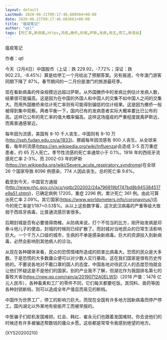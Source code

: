 ```yaml
---
layout: default
Lastmod: 2020-06-21T09:17:48.600504+00:00
date: 2020-06-21T09:17:46.603661+00:00
title: "瘟疫笔记"
author: "qtl"
tags: [死亡率,新病毒,https,流感,撤侨,封城,萨斯,发病,丧生,停工,新语丝]
---
```


瘟疫笔记

作者：qtl

今天（2月4日）中国股市（上证：跌 229.92，-7.72%；深证：跌 902.23，-8.45%）算是给停工一个月给出了预期答案。另有报道，今年澳门游客同期下降了 87%。春节期间的一二月份是澳门的旅游最旺季。

现在看新病毒的传染规模远远超过萨斯。从外国撤侨中的发病比例估计发病人数，结果很可能偏高。这是因为在中国的外国人和中国人的交集不如中国人之间的交集大。而用外国撤侨来估计死亡率则有可能得到偏低的估计结果。这是因为撤侨一般被得到集中观察。两者平衡一下，国内已有的发病患者实际大概率要比已公布的高。这样已公布的死亡率的值大概率偏高。这样这场瘟疫的严重程度就离萨斯远，而离普通感冒近。

每年因为流感，美国有 8-10 千人丧生，中国则有 8-10 万(http://sph.fudan.edu.cn/a/1833)。挪威每年因流感有 900 人丧生。从全球来看，每年的流感(https://en.wikipedia.org/wiki/Influenza)会造成 3-5 百万重症患者，约 65 万人死亡。季节性流感的死亡率通常小于 0.1%。1918 年的西班牙流感死亡率 2-3%。而 2002-03 年的萨斯(https://en.wikipedia.org/wiki/Severe_acute_respiratory_syndrome)在全球 26 个国家导致 8096 例感染，774 人因此丧生。总的死亡率 9.6%。

截至到今天，中国官方通报(http://www.nhc.gov.cn/xcs/yqtb/202002/24a796819bf747bd8b945384517e9a51.shtml)，已确定病例 17205，重症 2296 例，累计死亡 361 例。由此可算出死亡率 2.09%。其它国家(https://www.worldometers.info/coronavirus/)迄今的死亡率是1/187=0.53$%。从以上这些数字看，这次武汉病毒的严重等级大致弱于西班牙病毒，比普通流感厉害很多。

后期封城是否有必要值得商榷。从防病来说，打个不恰当的比方，刚开始发病是邓泰斗他儿子的便血，封城的时候则已经扩散了。而封城对当地民众的日常生活影响巨大。一个千万人口级的城市，生病的不单是感染新病毒。巨大的资源投入到新病毒，必然会影响到其他病人的诊治。

从现在各种媒体来看，民众的恐慌情绪所造成的损害比病毒大。恐慌的民众是大多数。于是恐慌的大多数庸众便可以对少数人实行暴政。这在我们国家是很有历史传统的。不要说各地对不戴口罩的国人的态度，中国各地对待武汉人的态度恐怕就会让他们怀疑这是不是他们的国家。别的产业我不了解，但湖北作为我国排名第七的畜牧大省(https://new.qq.com/rain/a/20190712A0ELWS)（2018 产值：1478 亿元人民币），各种畜禽和工厂的零件不同，它们每天都要吃饭。其饲料、兽药等因各种封锁断档，则可以造成全年产值显而易见的断档。

中国作为世界工厂，停工的影响力巨大。而现在全国有许多地方因新病毒而停产停工。国内湖北以外某地有偷偷开工而被举报的。

中医骗子们趁机发国难财。红会、韩红、崔永元们也跟着发国难财。你去说他们的时候还有许多被骗还帮数钱的庸众乡愿。这些都是常常令我感到绝望的地方。

(XYS20200210)

